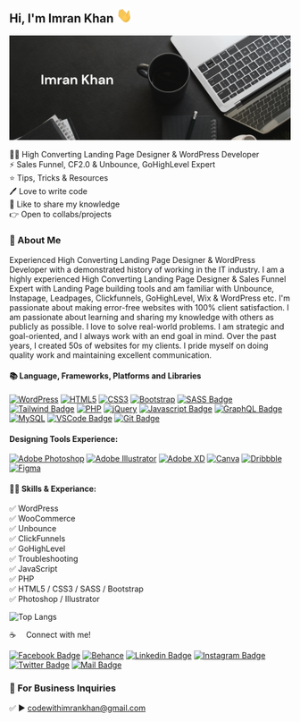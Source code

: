 ## Hi, I'm Imran Khan <img src="img/hello.gif" width="28px" alt="hi">
[<img src='https://github.com/codewithimrankhan/codewithimrankhan/blob/main/img/bg.jpg?raw=true' alt='Imran Khan'>](https://github.com/codewithimrankhan/)
<p>
👨‍💻 High Converting Landing Page Designer & WordPress Developer<br> 
⚡ Sales Funnel, CF2.0 & Unbounce, GoHighLevel Expert<br>
⭐ Tips, Tricks & Resources <br>
🖊️ Love to write code <br> 
🎤 Like to share my knowledge <br>
👉 Open to collabs/projects </p> 


### 🚀 About Me
Experienced High Converting Landing Page Designer & WordPress Developer with a demonstrated history of working in the IT industry. I am a highly experienced High Converting Landing Page Designer & Sales Funnel Expert with Landing Page building tools and am familiar with Unbounce, Instapage, Leadpages, Clickfunnels, GoHighLevel, Wix & WordPress etc. I'm passionate about making error-free websites with 100% client satisfaction. I am passionate about learning and sharing my knowledge with others as publicly as possible. I love to solve real-world problems. I am strategic and goal-oriented, and I always work with an end goal in mind. Over the past years, I created 50s of websites for my clients. I pride myself on doing quality work and maintaining excellent communication.

#### 📚 Language, Frameworks, Platforms and Libraries

[![WordPress](https://img.shields.io/badge/WordPress-%23117AC9.svg?style=for-the-badge&logo=WordPress&logoColor=white)](#) [![HTML5](https://img.shields.io/badge/html5-%23E34F26.svg?style=for-the-badge&logo=html5&logoColor=white)](#) [![CSS3](https://img.shields.io/badge/css3-%231572B6.svg?style=for-the-badge&logo=css3&logoColor=white)](#) [![Bootstrap](https://img.shields.io/badge/bootstrap-%238511FA.svg?style=for-the-badge&logo=bootstrap&logoColor=white)](#) [![SASS Badge](https://img.shields.io/badge/Sass-CC6699?style=for-the-badge&logo=sass&logoColor=white)](#) [![Tailwind Badge](https://img.shields.io/badge/Tailwind%20CSS-092749?style=for-the-badge&logo=tailwindcss&logoColor=06B6D4&labelColor=000000)](#) [![PHP](https://img.shields.io/badge/php-%23777BB4.svg?style=for-the-badge&logo=php&logoColor=white)](#) [![jQuery](https://img.shields.io/badge/jquery-%230769AD.svg?style=for-the-badge&logo=jquery&logoColor=white)](#) [![Javascript Badge](https://img.shields.io/badge/-Javascript-F0DB4F?style=for-the-badge&labelColor=black&logo=javascript&logoColor=F0DB4F)](#) [![GraphQL Badge](https://img.shields.io/badge/-GraphQl-e535ab?style=for-the-badge&labelColor=black&logo=node.js&logoColor=e535ab)](#) [![MySQL](https://img.shields.io/badge/mysql-4479A1.svg?style=for-the-badge&logo=mysql&logoColor=white)](#) [![VSCode Badge](https://img.shields.io/badge/Visual_Studio-5C2D91?style=for-the-badge&logo=visual%20studio&logoColor=white)](#) [![Git Badge](https://img.shields.io/badge/Git-F05032?style=for-the-badge&logo=git&logoColor=white)](#)


#### Designing Tools Experience:

[![Adobe Photoshop](https://img.shields.io/badge/adobe%20photoshop-%2331A8FF.svg?style=for-the-badge&logo=adobe%20photoshop&logoColor=white)](#) [![Adobe Illustrator](https://img.shields.io/badge/adobe%20illustrator-%23FF9A00.svg?style=for-the-badge&logo=adobe%20illustrator&logoColor=white)](#) [![Adobe XD](https://img.shields.io/badge/Adobe%20XD-470137?style=for-the-badge&logo=Adobe%20XD&logoColor=#FF61F6)](#) [![Canva](https://img.shields.io/badge/Canva-%2300C4CC.svg?style=for-the-badge&logo=Canva&logoColor=white)](#) [![Dribbble](https://img.shields.io/badge/Dribbble-EA4C89?style=for-the-badge&logo=dribbble&logoColor=white)](#) [![Figma](https://img.shields.io/badge/figma-%23F24E1E.svg?style=for-the-badge&logo=figma&logoColor=white)](#)


#### 👨‍💻 Skills & Experiance: 
✅ WordPress <br>
✅ WooCommerce <br>
✅ Unbounce <br> 
✅ ClickFunnels <br> 
✅ GoHighLevel <br> 
✅ Troubleshooting <br> 
✅ JavaScript <br>
✅ PHP <br>
✅ HTML5 / CSS3 / SASS / Bootstrap <br>
✅ Photoshop / Illustrator <br>


![Top Langs](https://github-readme-stats.vercel.app/api/top-langs/?username=codewithimrankhan&layout=compact)


:coffee: &emsp;Connect with me!

[![Facebook Badge](https://img.shields.io/badge/Facebook-1877F2?style=for-the-badge&logo=facebook&logoColor=white)](https://www.facebook.com/codewithimrankhan) [![Behance](https://img.shields.io/badge/Behance-1769ff?style=for-the-badge&logo=behance&logoColor=white)](https://www.behance.net/codewithimrankhan) [![Linkedin Badge](https://img.shields.io/badge/LinkedIn-0077B5?style=for-the-badge&logo=linkedin&logoColor=white)](https://www.linkedin.com/in/webdeveloper-codewithimrankhan/) [![Instagram Badge](https://img.shields.io/badge/Instagram-E4405F?style=for-the-badge&logo=instagram&logoColor=white)](https://instagram.com/codewithimrankhan) [![Twitter Badge](https://img.shields.io/badge/Twitter-1DA1F2?style=for-the-badge&logo=twitter&logoColor=white)](https://twitter.com/codewithimrank) [![Mail Badge](https://img.shields.io/badge/Gmail-D14836?style=for-the-badge&logo=gmail&logoColor=white)](mailto:codewithimrankhan@gmail.com)





### 📧 For Business Inquiries 
✅  ► codewithimrankhan@gmail.com
